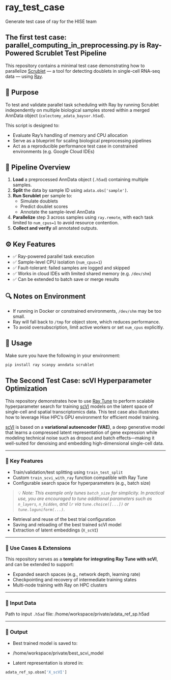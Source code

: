 # ray_test_case
Generate test case of ray for the HISE team

## The first test case: parallel_computing_in_preprocessing.py is  Ray-Powered Scrublet Test Pipeline

This repository contains a minimal test case demonstrating how to parallelize [Scrublet](https://github.com/AllonKleinLab/scrublet) — a tool for detecting doublets in single-cell RNA-seq data — using [Ray](https://www.ray.io/).

## 🧪 Purpose

To test and validate parallel task scheduling with Ray by running Scrublet independently on multiple biological samples stored within a merged AnnData object (`colectomy_adata_baysor.h5ad`).

This script is designed to:
- Evaluate Ray’s handling of memory and CPU allocation
- Serve as a blueprint for scaling biological preprocessing pipelines
- Act as a reproducible performance test case in constrained environments (e.g. Google Cloud IDEs)

## 🧬 Pipeline Overview

1. **Load** a preprocessed AnnData object (`.h5ad`) containing multiple samples.
2. **Split** the data by sample ID using `adata.obs['sample']`.
3. **Run Scrublet** per sample to:
   - Simulate doublets
   - Predict doublet scores
   - Annotate the sample-level AnnData
4. **Parallelize** step 3 across samples using `ray.remote`, with each task limited to `num_cpus=1` to avoid resource contention.
5. **Collect and verify** all annotated outputs.

## ⚙️ Key Features

- ✅ Ray-powered parallel task execution
- ✅ Sample-level CPU isolation (`num_cpus=1`)
- ✅ Fault-tolerant: failed samples are logged and skipped
- ✅ Works in cloud IDEs with limited shared memory (e.g. `/dev/shm`)
- ✅ Can be extended to batch save or merge results

## 🔍 Notes on Environment

- If running in Docker or constrained environments, `/dev/shm` may be too small.
- Ray will fall back to `/tmp` for object store, which reduces performance.
- To avoid oversubscription, limit active workers or set `num_cpus` explicitly.

## 🧩 Usage

Make sure you have the following in your environment:
```bash
pip install ray scanpy anndata scrublet
```
## The Second Test Case: scVI Hyperparameter Optimization

This repository demonstrates how to use [Ray Tune](https://docs.ray.io/en/latest/tune/index.html) to perform scalable hyperparameter search for training [scVI](https://scvi-tools.org/) models on the latent space of single-cell and spatial transcriptomics data. This test case also illustrates how to leverage Hise HPC’s GPU environment for efficient model training.

[scVI](https://scvi-tools.org/) is based on a **variational autoencoder (VAE)**, a deep generative model that learns a compressed latent representation of gene expression while modeling technical noise such as dropout and batch effects—making it well-suited for denoising and embedding high-dimensional single-cell data.

---

### 🚀 Key Features

- Train/validation/test splitting using `train_test_split`
- Custom `train_scvi_with_ray` function compatible with Ray Tune
- Configurable search space for hyperparameters (e.g., batch size)

> 💡 *Note: This example only tunes `batch_size` for simplicity. In practical use, you are encouraged to tune additional parameters such as `n_layers`, `n_hidden`, and `lr` via `tune.choice([...])` or `tune.loguniform(...)`.*

- Retrieval and reuse of the best trial configuration
- Saving and reloading of the best trained scVI model
- Extraction of latent embeddings (`X_scVI`)

---

### 🧰 Use Cases & Extensions

This repository serves as a **template for integrating Ray Tune with scVI**, and can be extended to support:

- Expanded search spaces (e.g., network depth, learning rate)
- Checkpointing and recovery of intermediate training states
- Multi-node training with Ray on HPC clusters

---

### 📂 Input Data

Path to input `.h5ad` file: /home/workspace/private/adata_ref_sp.h5ad

---

### 🧪 Output

- Best trained model is saved to:
- /home/workspace/private/best_scvi_model

- Latent representation is stored in:
```python
adata_ref_sp.obsm['X_scVI']


